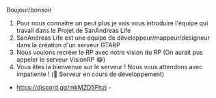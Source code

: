 Boujour/bonsoir

1. Pour nous connaitre un peut plus je vais vous introduire l'équipe qui travail dans le Projet de SanAndreas Life
2. SanAndreas Life est une équipe de développeur/mappeur/designeur dans la création d'un serveur GTARP
3. Nous voulons recréer le RP avec notre vision du RP (On aurait pus appeler le serveur VisionRP 😂)
4. Vous êtes la bienvenue sur le serveur ! Nous vous attendons avec impatiente ! (🚧 Serveur en cours de développement)
- https://discord.gg/mkMZD5Fhzj -
